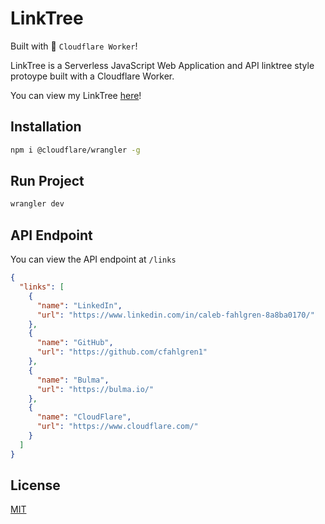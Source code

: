 # LinkTree  
Built with 👷 `Cloudflare Worker`!

LinkTree is a Serverless JavaScript Web Application and API linktree style protoype built with a Cloudflare Worker.

You can view my LinkTree [here](https://my-app.calebf.workers.dev/)!
## Installation

```bash
npm i @cloudflare/wrangler -g
```
## Run Project
```bash
wrangler dev
```

## API Endpoint
You can view the API endpoint at `/links`
```json
{
  "links": [
    {
      "name": "LinkedIn",
      "url": "https://www.linkedin.com/in/caleb-fahlgren-8a8ba0170/"
    },
    {
      "name": "GitHub",
      "url": "https://github.com/cfahlgren1"
    },
    {
      "name": "Bulma",
      "url": "https://bulma.io/"
    },
    {
      "name": "CloudFlare",
      "url": "https://www.cloudflare.com/"
    }
  ]
}
```

## License
[MIT](https://choosealicense.com/licenses/mit/)